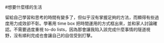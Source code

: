 #想要什麼樣的生活 

留給自己學習和思考的時間有變多了，但似乎沒有掌握足夠的方法，而顯得有些過度用力成效卻不彰。學著用 time box 把時間運用的方式框出來，並和家人討論確認。不需要過度重視 to-do lists，因為那會讓我陷入該完成什麼事情的隧道視野，沒有順利完成也會讓自己的自信受到打擊。
